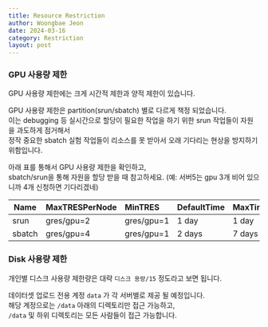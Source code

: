 ```yaml
---
title: Resource Restriction
author: Woongbae Jeon
date: 2024-03-16
category: Restriction
layout: post
---
```


### GPU 사용량 제한

GPU 사용량 제한에는 크게 시간적 제한과 양적 제한이 있습니다.

GPU 사용량 제한은 partition(srun/sbatch) 별로 다르게 책정 되었습니다.  
이는 debugging 등 실시간으로 할당이 필요한 작업을 하기 위한 srun 작업들이 자원을 과도하게 점거해서  
정작 중요한 sbatch 실험 작업들이 리소스를 못 받아서 오래 기다리는 현상을 방지하기 위함입니다.

아래 표를 통해서 GPU 사용량 제한을 확인하고,  
sbatch/srun을 통해 자원을 할당 받을 때 참고하세요. (예: 서버5는 gpu 3개 비어 있으니까 4개 신청하면 기다리겠네)

|Name | MaxTRESPerNode | MinTRES |  DefaultTime |  MaxTime |  MaxMemPerNode |
|------|:------|:------|:------|:------|:------|
|srun  |   gres/gpu=2  |  gres/gpu=1 | 1 day | 1 day | 128G |
|sbatch  |   gres/gpu=4 |   gres/gpu=1 | 2 days | 7 days | 128G |

### Disk 사용량 제한

개인별 디스크 사용량 제한량은 대략 `디스크 용량/15` 정도라고 보면 됩니다.

데이터셋 업로드 전용 계정 `data` 가 각 서버별로 제공 될 예정입니다.  
해당 계정으로는 `/data` 아래의 디렉토리만 접근 가능하고,  
`/data` 및 하위 디렉토리는 모든 사람들이 접근 가능합니다.  